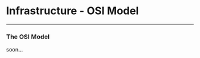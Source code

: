 # Infrastructure - OSI Model
---------------------------------------------

### The OSI Model
soon...